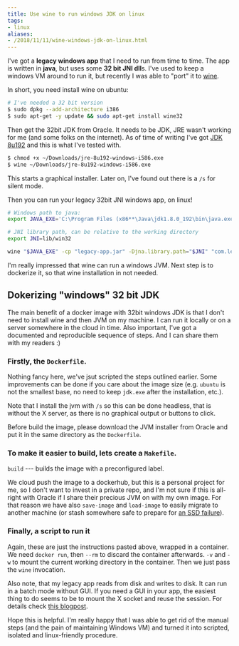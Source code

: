 ```yaml
---
title: Use wine to run windows JDK on linux
tags:
- linux
aliases:
- /2018/11/11/wine-windows-jdk-on-linux.html
---
```


I've got a **legacy windows app** that I need to run from time to time. The app
is written in **java**, but uses some **32 bit JNI dll**s. I've used to keep a
windows VM around to run it, but recently I was able to "port" it to
[wine](https://www.winehq.org/).

In short, you need install wine on ubuntu:

```sh
# I've needed a 32 bit version
$ sudo dpkg --add-architecture i386
$ sudo apt-get -y update && sudo apt-get install wine32
```

Then get the 32bit JDK from Oracle. It needs to be JDK, JRE wasn't working for
me (and some folks on the internet). As of time of writing I've got [JDK
8u192](https://www.oracle.com/technetwork/java/javase/downloads/jdk8-downloads-2133151.html)
and this is what I've tested with.

```sh
$ chmod +x ~/Downloads/jre-8u192-windows-i586.exe
$ wine ~/Downloads/jre-8u192-windows-i586.exe 
```

This starts a graphical installer. Later on, I've found out there is a
`/s` for silent mode.

Then you can run your legacy 32bit JNI windows app, on linux!

```sh
# Windows path to java:
export JAVA_EXE='C:\Program Files (x86**\Java\jdk1.8.0_192\bin\java.exe'

# JNI library path, can be relative to the working directory
export JNI=lib/win32

wine "$JAVA_EXE" -cp "legacy-app.jar" -Djna.library.path="$JNI" "com.legacy.MainClass"
```

I'm really impressed that wine can run a windows JVM. Next step is to dockerize
it, so that wine installation in not needed.

## Dokerizing "windows" 32 bit JDK

The main benefit of a docker image with 32bit windows JDK is that I don't need
to install wine and then JVM on my machine. I can run it locally or on a server
somewhere in the cloud in time. Also important, I've got a documented and
reproducible sequence of steps. And I can share them with my readers :)

### Firstly, the `Dockerfile`.

<script src="https://gist.github.com/igor-kupczynski/d6d9969bca25d98958dd2fd0f7bd208b.js?file=Dockerfile"></script>

Nothing fancy here, we've jsut scripted the steps outlined earlier. Some
improvements can be done if you care about the image size (e.g. `ubuntu` is not the
smallest base, no need to keep `jdk.exe` after the installation, etc.).

Note that I install the jvm with `/s` so this can be done headless, that is
without the X server, as there is no graphical output or buttons to click.

Before build the image, please download the JVM installer from Oracle and put it
in the same directory as the `Dockerfile`.

### To make it easier to build, lets create a `Makefile`.

<script src="https://gist.github.com/igor-kupczynski/d6d9969bca25d98958dd2fd0f7bd208b.js?file=Makefile"></script>

`build` --- builds the image with a preconfigured label.

We cloud push the image to a dockerhub, but this is a personal project for me,
so I don't want to invest in a private repo, and I'm not sure if this is
all-right with Oracle if I share their precious JVM on with my own image. For
that reason we have also `save-image` and `load-image` to easily migrate to
another machine (or stash somewhere safe to prepare for [an SSD
failure](/2018/11/02/ssd-failure.html)).


### Finally, a script to run it

<script src="https://gist.github.com/igor-kupczynski/d6d9969bca25d98958dd2fd0f7bd208b.js?file=run.sh"></script>

Again, these are just the instructions pasted above, wrapped in a container. We
need `docker run`, then `--rm` to discard the container afterwards. `-v` and
`-w` to mount the current working directory in the container. Then we just pass
the `wine` invocation.

Also note, that my legacy app reads from disk and writes to disk. It can run in
a batch mode without GUI. If you need a GUI in your app, the easiest thing to do
seems to be to mount the X socket and reuse the session. For details check [this
blogpost](http://fabiorehm.com/blog/2014/09/11/running-gui-apps-with-docker/).

Hope this is helpful. I'm really happy that I was able to get rid of the
manual steps (and the pain of maintaining Windows VM) and turned it into
scripted, isolated and linux-friendly procedure.
